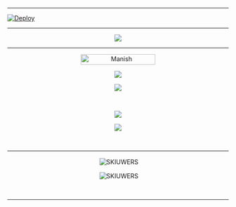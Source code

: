 

-------


[![Deploy](https://www.herokucdn.com/deploy/button.svg)](https://heroku.com/deploy?template=https://github.com/projectskiuwers/rip/)

-------

<p align="center">
  <img src="https://b.top4top.io/p_2082g2it21.jpg" />
</p>

------

<p align="center"> <a href="SKIUWERS"><img width="170px" height="24" src="https://komarev.com/ghpvc/?username=projectskiuwers&label=PROFILE%20VISITORS&color=green&style=flat-square" alt="Manish" /></a> </p>

<p align="center"> <a href="https://wa.me/+6287776101997"><img src="https://img.shields.io/badge/WhatsApp-25D366?style=for-the-badge&logo=whatsapp&logoColor=white " /></p></a>

<p align="center"> <a href="https://t.me/skiuwers"><img src="https://img.shields.io/badge/Telegram-%230088cc.svg?&style=for-the-badge&logo=telegram&logoColor=white" /></p></a><br>
  
<p align="center"> <a href="https://youtu.be/zZZPCZLY2sk"><img src="https://img.shields.io/badge/YouTube-skiuwers-ff0000?style=for-the-badge&logo=youtube&logoColor= ff0000&link=https://youtube.com/channel/UCy1HDX_AtOQqt1efnP4HseA" /></p></a>

<p align="center"> <a href="https://youtube.com/channel/UCy1HDX_AtOQqt1efnP4HseA"><img src="https://img.shields.io/youtube/channel/subscribers/UCy1HDX_AtOQqt1efnP4HseA?style=social" /></p></a><br>

------

<div align="center">
<p>&nbsp;<img align="center" src="https://github-readme-stats.vercel.app/api?username=projectskiuwers&show_icons=true&theme=nightowl" alt="SKIUWERS" /></p>

<p>&nbsp;<img align="center" src="https://github-readme-stats.vercel.app/api/top-langs/?username=projectskiuwers&theme=algolia&layout=compact&langs_count=10&hide_border=true&show_icons=true" alt="SKIUWERS"/></p></a><br> 

------
